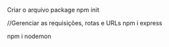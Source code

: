 Criar o arquivo package
npm init

//Gerenciar as requisições, rotas e URLs
npm i express

npm i nodemon
